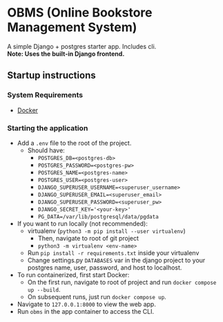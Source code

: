 # OBMS (Online Bookstore Management System)
A simple Django + postgres starter app. Includes cli. </br>
**Note: Uses the built-in Django frontend.**

## Startup instructions
### System Requirements
- [Docker](https://www.docker.com/products/docker-desktop/)

### Starting the application
- Add a `.env` file to the root of the project.
    - Should have:
        - `POSTGRES_DB=<postgres-db>`
        - `POSTGRES_PASSWORD=<postgres-pw>`
        - `POSTGRES_NAME=<postgres-name>`
        - `POSTGRES_USER=<postgres-user>`
        - `DJANGO_SUPERUSER_USERNAME=<superuser_username>`
        - `DJANGO_SUPERUSER_EMAIL=<superuser_email>`
        - `DJANGO_SUPERUSER_PASSWORD=<superuser_pw>`
        - `DJANGO_SECRET_KEY='<your-key>'`
        - `PG_DATA=/var/lib/postgresql/data/pgdata`
- If you want to run locally (not recommended):
    - virtualenv (`python3 -m pip install --user virtualenv`)
        - Then, navigate to root of git project
        - `python3 -m virtualenv <env-name>`
    - Run `pip install -r requirements.txt` inside your virtualenv
    - Change settings.py `DATABASES` var in the django project to your postgres name, user, password, and host to localhost.
- To run containerized, first start Docker:
    - On the first run, navigate to root of project and run `docker compose up --build`.
    - On subsequent runs, just run `docker compose up`.
- Navigate to `127.0.0.1:8000` to view the web app.
- Run `obms` in the app container to access the CLI.
